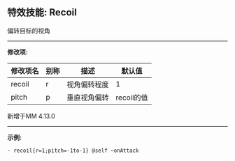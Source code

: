 特效技能: Recoil
--------------

偏转目标的视角

---

**修改项:**

| 修改项名 | 别称    | 描述                                                                                                    | 默认值 |
|-----------|------------|----------------------------------------------------------------------------------------------------------------|---------------|
| recoil           | r     | 视角偏转程度 | 1              |
| pitch            | p     | 垂直视角偏转  | recoil的值 |

新增于MM 4.13.0

---



**示例:**

```
- recoil{r=1;pitch=-1to-1} @self ~onAttack
```